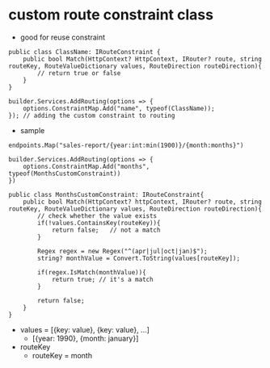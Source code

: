 # custom route constraint class

- good for reuse constraint

```
public class ClassName: IRouteConstraint {
    public bool Match(HttpContext? HttpContext, IRouter? route, string routeKey, RouteValueDictionary values, RouteDirection routeDirection){
        // return true or false
    }
}
```

```
builder.Services.AddRouting(options => {
    options.ConstraintMap.Add("name", typeof(ClassName));
}); // adding the custom constraint to routing
```

- sample

```
endpoints.Map("sales-report/{year:int:min(1900)}/{month:months}")
```

```
builder.Services.AddRouting(options => {
    options.ConstraintMap.Add("months", typeof(MonthsCustomConstraint))
})
```

```
public class MonthsCustomConstraint: IRouteConstraint{
    public bool Match(HttpContext? httpContext, IRouter? route, string routeKey, RouteValueDictionary values, RouteDirection routeDirection){
        // check whether the value exists
        if(!values.ContainsKey(routeKey)){
            return false;   // not a match
        }

        Regex regex = new Regex("^(apr|jul|oct|jan)$");
        string? monthValue = Convert.ToString(values[routeKey]);

        if(regex.IsMatch(monthValue)){
            return true; // it's a match
        }

        return false;
    }
}
```
- values = [{key: value}, {key: value}, ...]
  - [{year: 1990}, {month: january}]
- routeKey
  - routeKey = month
